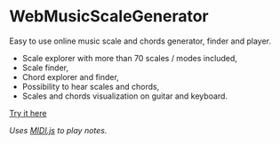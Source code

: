 # WebMusicScaleGenerator
Easy to use online music scale and chords generator, finder and player.

* Scale explorer with more than 70 scales / modes included,
* Scale finder,
* Chord explorer and finder,
* Possibility to hear scales and chords,
* Scales and chords visualization on guitar and keyboard.

[Try it here](http://ngourier.free.fr/musiccompanion/)

_Uses [MIDI.js](https://github.com/mudcube/MIDI.js/) to play notes._
